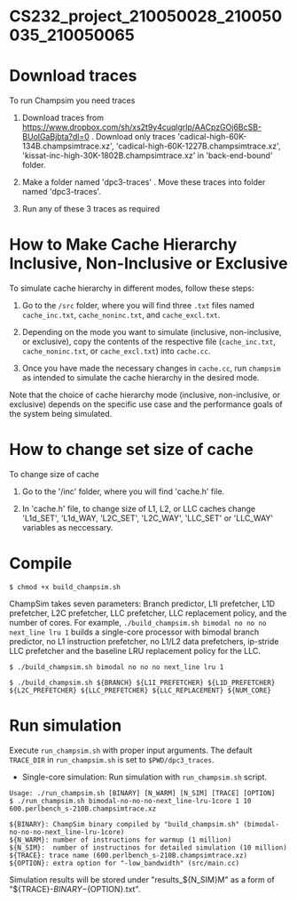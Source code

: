 # CS232_project_210050028_210050035_210050065

# Download traces

To run Champsim you need traces 

1. Download traces from https://www.dropbox.com/sh/xs2t9y4cuqlgrlp/AACpzGOj6BcSB-BUolGaBjbta?dl=0 . Download only traces 'cadical-high-60K-134B.champsimtrace.xz', 'cadical-high-60K-1227B.champsimtrace.xz', 'kissat-inc-high-30K-1802B.champsimtrace.xz' in 'back-end-bound' folder.

2. Make a folder named 'dpc3-traces' . Move these traces into folder named 'dpc3-traces'.

3. Run any of these 3 traces as required

# How to Make Cache Hierarchy Inclusive, Non-Inclusive or Exclusive

To simulate cache hierarchy in different modes, follow these steps:

1. Go to the `/src` folder, where you will find three `.txt` files named `cache_inc.txt`, `cache_noninc.txt`, and `cache_excl.txt`.

2. Depending on the mode you want to simulate (inclusive, non-inclusive, or exclusive), copy the contents of the respective file (`cache_inc.txt`, `cache_noninc.txt`, or `cache_excl.txt`) into `cache.cc`.

3. Once you have made the necessary changes in `cache.cc`, run `champsim` as intended to simulate the cache hierarchy in the desired mode. 

Note that the choice of cache hierarchy mode (inclusive, non-inclusive, or exclusive) depends on the specific use case and the performance goals of the system being simulated.


# How to change set size of cache 

To change size of cache 

1. Go to the '/inc' folder, where you will find 'cache.h' file.

2. In 'cache.h' file, to change size of L1, L2, or LLC caches change 'L1d_SET', 'L1d_WAY, 'L2C_SET', 'L2C_WAY', 'LLC_SET' or 'LLC_WAY' variables as neccessary.

# Compile

```
$ chmod +x build_champsim.sh
```

ChampSim takes seven parameters: Branch predictor, L1I prefetcher, L1D prefetcher, L2C prefetcher, LLC prefetcher, LLC replacement policy, and the number of cores. 
For example, `./build_champsim.sh bimodal no no no next_line lru 1` builds a single-core processor with bimodal branch predictor, no L1 instruction prefetcher, no L1/L2 data prefetchers, ip-stride LLC prefetcher and the baseline LRU replacement policy for the LLC.
```
$ ./build_champsim.sh bimodal no no no next_line lru 1

$ ./build_champsim.sh ${BRANCH} ${L1I_PREFETCHER} ${L1D_PREFETCHER} ${L2C_PREFETCHER} ${LLC_PREFETCHER} ${LLC_REPLACEMENT} ${NUM_CORE}
```

# Run simulation

Execute `run_champsim.sh` with proper input arguments. The default `TRACE_DIR` in `run_champsim.sh` is set to `$PWD/dpc3_traces`. <br>

* Single-core simulation: Run simulation with `run_champsim.sh` script.

```
Usage: ./run_champsim.sh [BINARY] [N_WARM] [N_SIM] [TRACE] [OPTION]
$ ./run_champsim.sh bimodal-no-no-no-next_line-lru-1core 1 10 600.perlbench_s-210B.champsimtrace.xz

${BINARY}: ChampSim binary compiled by "build_champsim.sh" (bimodal-no-no-no-next_line-lru-1core)
${N_WARM}: number of instructions for warmup (1 million)
${N_SIM}:  number of instructinos for detailed simulation (10 million)
${TRACE}: trace name (600.perlbench_s-210B.champsimtrace.xz)
${OPTION}: extra option for "-low_bandwidth" (src/main.cc)
```
Simulation results will be stored under "results_${N_SIM}M" as a form of "${TRACE}-${BINARY}-${OPTION}.txt".<br> 
